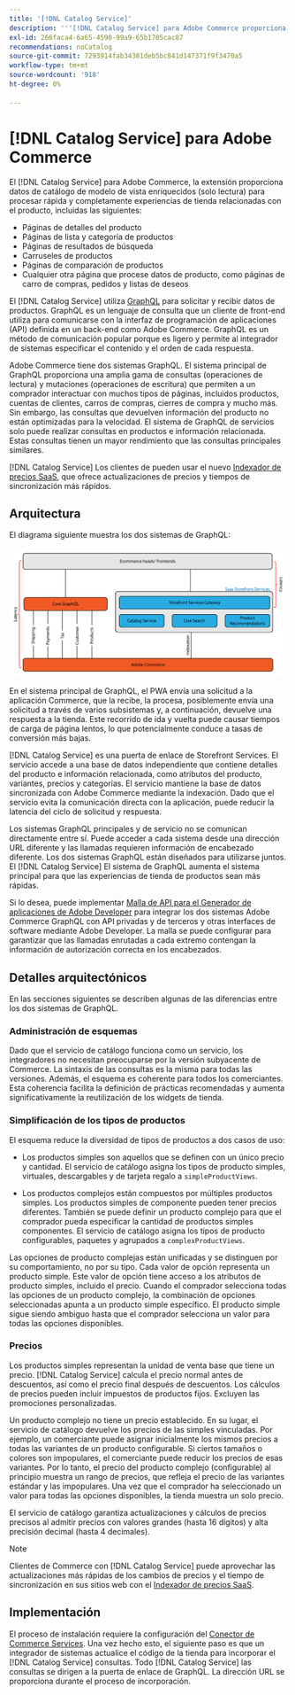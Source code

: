 ```yaml
---
title: '[!DNL Catalog Service]'
description: '''[!DNL Catalog Service] para Adobe Commerce proporciona una forma de recuperar el contenido de las páginas para mostrar de productos y de las páginas de listas de productos mucho más rápido que las consultas nativas de Adobe Commerce GraphQL."'
exl-id: 266faca4-6a65-4590-99a9-65b1705cac87
recommendations: noCatalog
source-git-commit: 7293914fab34381deb5bc841d147371f9f3470a5
workflow-type: tm+mt
source-wordcount: '918'
ht-degree: 0%

---
```


# [!DNL Catalog Service] para Adobe Commerce

El [!DNL Catalog Service] para Adobe Commerce, la extensión proporciona datos de catálogo de modelo de vista enriquecidos (solo lectura) para procesar rápida y completamente experiencias de tienda relacionadas con el producto, incluidas las siguientes:

* Páginas de detalles del producto
* Páginas de lista y categoría de productos
* Páginas de resultados de búsqueda
* Carruseles de productos
* Páginas de comparación de productos
* Cualquier otra página que procese datos de producto, como páginas de carro de compras, pedidos y listas de deseos

El [!DNL Catalog Service] utiliza [GraphQL](https://graphql.org/) para solicitar y recibir datos de productos. GraphQL es un lenguaje de consulta que un cliente de front-end utiliza para comunicarse con la interfaz de programación de aplicaciones (API) definida en un back-end como Adobe Commerce. GraphQL es un método de comunicación popular porque es ligero y permite al integrador de sistemas especificar el contenido y el orden de cada respuesta.

Adobe Commerce tiene dos sistemas GraphQL. El sistema principal de GraphQL proporciona una amplia gama de consultas (operaciones de lectura) y mutaciones (operaciones de escritura) que permiten a un comprador interactuar con muchos tipos de páginas, incluidos productos, cuentas de clientes, carros de compras, cierres de compra y mucho más. Sin embargo, las consultas que devuelven información del producto no están optimizadas para la velocidad. El sistema de GraphQL de servicios solo puede realizar consultas en productos e información relacionada. Estas consultas tienen un mayor rendimiento que las consultas principales similares.

[!DNL Catalog Service] Los clientes de pueden usar el nuevo [Indexador de precios SaaS](../price-index/price-indexing.md), que ofrece actualizaciones de precios y tiempos de sincronización más rápidos.

## Arquitectura

El diagrama siguiente muestra los dos sistemas de GraphQL:

![Diagrama de arquitectura de catálogo](assets/catalog-service-architecture.png)

En el sistema principal de GraphQL, el PWA envía una solicitud a la aplicación Commerce, que la recibe, la procesa, posiblemente envía una solicitud a través de varios subsistemas y, a continuación, devuelve una respuesta a la tienda. Este recorrido de ida y vuelta puede causar tiempos de carga de página lentos, lo que potencialmente conduce a tasas de conversión más bajas.

[!DNL Catalog Service] es una puerta de enlace de Storefront Services. El servicio accede a una base de datos independiente que contiene detalles del producto e información relacionada, como atributos del producto, variantes, precios y categorías. El servicio mantiene la base de datos sincronizada con Adobe Commerce mediante la indexación.
Dado que el servicio evita la comunicación directa con la aplicación, puede reducir la latencia del ciclo de solicitud y respuesta.

Los sistemas GraphQL principales y de servicio no se comunican directamente entre sí. Puede acceder a cada sistema desde una dirección URL diferente y las llamadas requieren información de encabezado diferente. Los dos sistemas GraphQL están diseñados para utilizarse juntos. El [!DNL Catalog Service] El sistema de GraphQL aumenta el sistema principal para que las experiencias de tienda de productos sean más rápidas.

Si lo desea, puede implementar [Malla de API para el Generador de aplicaciones de Adobe Developer](https://developer.adobe.com/graphql-mesh-gateway/) para integrar los dos sistemas Adobe Commerce GraphQL con API privadas y de terceros y otras interfaces de software mediante Adobe Developer. La malla se puede configurar para garantizar que las llamadas enrutadas a cada extremo contengan la información de autorización correcta en los encabezados.

## Detalles arquitectónicos

En las secciones siguientes se describen algunas de las diferencias entre los dos sistemas de GraphQL.

### Administración de esquemas

Dado que el servicio de catálogo funciona como un servicio, los integradores no necesitan preocuparse por la versión subyacente de Commerce. La sintaxis de las consultas es la misma para todas las versiones. Además, el esquema es coherente para todos los comerciantes. Esta coherencia facilita la definición de prácticas recomendadas y aumenta significativamente la reutilización de los widgets de tienda.

### Simplificación de los tipos de productos

El esquema reduce la diversidad de tipos de productos a dos casos de uso:

* Los productos simples son aquellos que se definen con un único precio y cantidad. El servicio de catálogo asigna los tipos de producto simples, virtuales, descargables y de tarjeta regalo a `simpleProductViews`.

* Los productos complejos están compuestos por múltiples productos simples. Los productos simples de componente pueden tener precios diferentes. También se puede definir un producto complejo para que el comprador pueda especificar la cantidad de productos simples componentes. El servicio de catálogo asigna los tipos de producto configurables, paquetes y agrupados a `complexProductViews`.

Las opciones de producto complejas están unificadas y se distinguen por su comportamiento, no por su tipo. Cada valor de opción representa un producto simple. Este valor de opción tiene acceso a los atributos de producto simples, incluido el precio. Cuando el comprador selecciona todas las opciones de un producto complejo, la combinación de opciones seleccionadas apunta a un producto simple específico. El producto simple sigue siendo ambiguo hasta que el comprador selecciona un valor para todas las opciones disponibles.

### Precios

Los productos simples representan la unidad de venta base que tiene un precio. [!DNL Catalog Service] calcula el precio normal antes de descuentos, así como el precio final después de descuentos. Los cálculos de precios pueden incluir impuestos de productos fijos. Excluyen las promociones personalizadas.

Un producto complejo no tiene un precio establecido. En su lugar, el servicio de catálogo devuelve los precios de las simples vinculadas. Por ejemplo, un comerciante puede asignar inicialmente los mismos precios a todas las variantes de un producto configurable. Si ciertos tamaños o colores son impopulares, el comerciante puede reducir los precios de esas variantes. Por lo tanto, el precio del producto complejo (configurable) al principio muestra un rango de precios, que refleja el precio de las variantes estándar y las impopulares. Una vez que el comprador ha seleccionado un valor para todas las opciones disponibles, la tienda muestra un solo precio.

El servicio de catálogo garantiza actualizaciones y cálculos de precios precisos al admitir precios con valores grandes (hasta 16 dígitos) y alta precisión decimal (hasta 4 decimales).

>[!NOTE]
>
> Clientes de Commerce con [!DNL Catalog Service] puede aprovechar las actualizaciones más rápidas de los cambios de precios y el tiempo de sincronización en sus sitios web con el [Indexador de precios SaaS](../price-index/price-indexing.md).

## Implementación

El proceso de instalación requiere la configuración del [Conector de Commerce Services](../landing/saas.md). Una vez hecho esto, el siguiente paso es que un integrador de sistemas actualice el código de la tienda para incorporar el [!DNL Catalog Service] consultas. Todo [!DNL Catalog Service] las consultas se dirigen a la puerta de enlace de GraphQL. La dirección URL se proporciona durante el proceso de incorporación.
